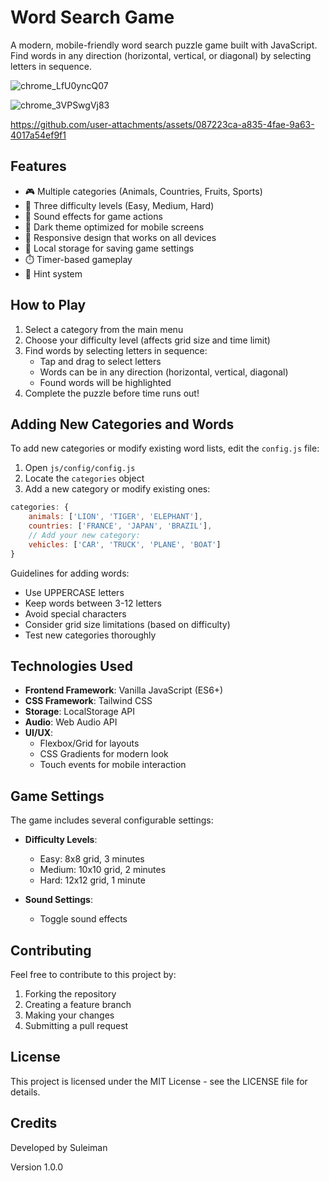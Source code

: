 # Word Search Game

A modern, mobile-friendly word search puzzle game built with JavaScript. Find words in any direction (horizontal, vertical, or diagonal) by selecting letters in sequence.

![chrome_LfU0yncQ07](https://github.com/user-attachments/assets/c0977213-5cca-4b20-b1d0-df989d820ef5)

![chrome_3VPSwgVj83](https://github.com/user-attachments/assets/a920d7eb-7269-4966-8c1a-0be83e8c1dbe)


https://github.com/user-attachments/assets/087223ca-a835-4fae-9a63-4017a54ef9f1



## Features

- 🎮 Multiple categories (Animals, Countries, Fruits, Sports)
- 🌟 Three difficulty levels (Easy, Medium, Hard)
- 🎵 Sound effects for game actions
- 🌙 Dark theme optimized for mobile screens
- 📱 Responsive design that works on all devices
- 💾 Local storage for saving game settings
- ⏱️ Timer-based gameplay
- 💫 Hint system

## How to Play

1. Select a category from the main menu
2. Choose your difficulty level (affects grid size and time limit)
3. Find words by selecting letters in sequence:
   - Tap and drag to select letters
   - Words can be in any direction (horizontal, vertical, diagonal)
   - Found words will be highlighted
4. Complete the puzzle before time runs out!

## Adding New Categories and Words

To add new categories or modify existing word lists, edit the `config.js` file:

1. Open `js/config/config.js`
2. Locate the `categories` object
3. Add a new category or modify existing ones:

```javascript
categories: {
    animals: ['LION', 'TIGER', 'ELEPHANT'],
    countries: ['FRANCE', 'JAPAN', 'BRAZIL'],
    // Add your new category:
    vehicles: ['CAR', 'TRUCK', 'PLANE', 'BOAT']
}
```

Guidelines for adding words:
- Use UPPERCASE letters
- Keep words between 3-12 letters
- Avoid special characters
- Consider grid size limitations (based on difficulty)
- Test new categories thoroughly

## Technologies Used

- **Frontend Framework**: Vanilla JavaScript (ES6+)
- **CSS Framework**: Tailwind CSS
- **Storage**: LocalStorage API
- **Audio**: Web Audio API
- **UI/UX**: 
  - Flexbox/Grid for layouts
  - CSS Gradients for modern look
  - Touch events for mobile interaction

## Game Settings

The game includes several configurable settings:

- **Difficulty Levels**:
  - Easy: 8x8 grid, 3 minutes
  - Medium: 10x10 grid, 2 minutes
  - Hard: 12x12 grid, 1 minute

- **Sound Settings**:
  - Toggle sound effects

## Contributing

Feel free to contribute to this project by:
1. Forking the repository
2. Creating a feature branch
3. Making your changes
4. Submitting a pull request

## License

This project is licensed under the MIT License - see the LICENSE file for details.

## Credits

Developed by Suleiman

Version 1.0.0
